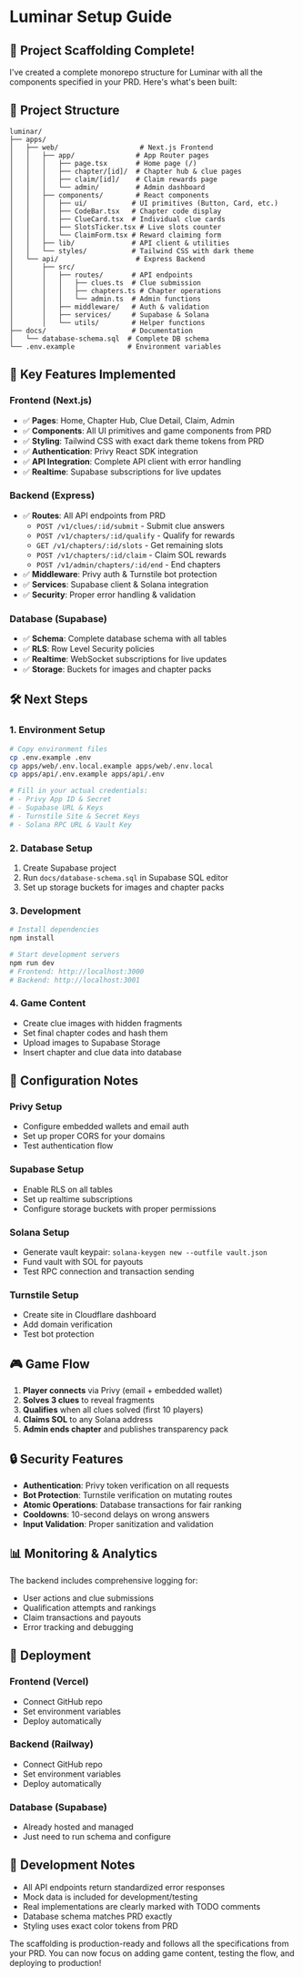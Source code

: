 # Luminar Setup Guide

## 🎉 Project Scaffolding Complete!

I've created a complete monorepo structure for Luminar with all the components specified in your PRD. Here's what's been built:

## 📁 Project Structure

```
luminar/
├── apps/
│   ├── web/                    # Next.js Frontend
│   │   ├── app/               # App Router pages
│   │   │   ├── page.tsx       # Home page (/)
│   │   │   ├── chapter/[id]/  # Chapter hub & clue pages
│   │   │   ├── claim/[id]/    # Claim rewards page
│   │   │   └── admin/         # Admin dashboard
│   │   ├── components/        # React components
│   │   │   ├── ui/           # UI primitives (Button, Card, etc.)
│   │   │   ├── CodeBar.tsx   # Chapter code display
│   │   │   ├── ClueCard.tsx  # Individual clue cards
│   │   │   ├── SlotsTicker.tsx # Live slots counter
│   │   │   └── ClaimForm.tsx # Reward claiming form
│   │   ├── lib/              # API client & utilities
│   │   └── styles/           # Tailwind CSS with dark theme
│   └── api/                   # Express Backend
│       ├── src/
│       │   ├── routes/       # API endpoints
│       │   │   ├── clues.ts  # Clue submission
│       │   │   ├── chapters.ts # Chapter operations
│       │   │   └── admin.ts  # Admin functions
│       │   ├── middleware/   # Auth & validation
│       │   ├── services/     # Supabase & Solana
│       │   └── utils/        # Helper functions
├── docs/                     # Documentation
│   └── database-schema.sql  # Complete DB schema
└── .env.example             # Environment variables
```

## 🚀 Key Features Implemented

### Frontend (Next.js)
- ✅ **Pages**: Home, Chapter Hub, Clue Detail, Claim, Admin
- ✅ **Components**: All UI primitives and game components from PRD
- ✅ **Styling**: Tailwind CSS with exact dark theme tokens from PRD
- ✅ **Authentication**: Privy React SDK integration
- ✅ **API Integration**: Complete API client with error handling
- ✅ **Realtime**: Supabase subscriptions for live updates

### Backend (Express)
- ✅ **Routes**: All API endpoints from PRD
  - `POST /v1/clues/:id/submit` - Submit clue answers
  - `POST /v1/chapters/:id/qualify` - Qualify for rewards
  - `GET /v1/chapters/:id/slots` - Get remaining slots
  - `POST /v1/chapters/:id/claim` - Claim SOL rewards
  - `POST /v1/admin/chapters/:id/end` - End chapters
- ✅ **Middleware**: Privy auth & Turnstile bot protection
- ✅ **Services**: Supabase client & Solana integration
- ✅ **Security**: Proper error handling & validation

### Database (Supabase)
- ✅ **Schema**: Complete database schema with all tables
- ✅ **RLS**: Row Level Security policies
- ✅ **Realtime**: WebSocket subscriptions for live updates
- ✅ **Storage**: Buckets for images and chapter packs

## 🛠 Next Steps

### 1. Environment Setup
```bash
# Copy environment files
cp .env.example .env
cp apps/web/.env.local.example apps/web/.env.local
cp apps/api/.env.example apps/api/.env

# Fill in your actual credentials:
# - Privy App ID & Secret
# - Supabase URL & Keys
# - Turnstile Site & Secret Keys
# - Solana RPC URL & Vault Key
```

### 2. Database Setup
1. Create Supabase project
2. Run `docs/database-schema.sql` in Supabase SQL editor
3. Set up storage buckets for images and chapter packs

### 3. Development
```bash
# Install dependencies
npm install

# Start development servers
npm run dev
# Frontend: http://localhost:3000
# Backend: http://localhost:3001
```

### 4. Game Content
- Create clue images with hidden fragments
- Set final chapter codes and hash them
- Upload images to Supabase Storage
- Insert chapter and clue data into database

## 🔧 Configuration Notes

### Privy Setup
- Configure embedded wallets and email auth
- Set up proper CORS for your domains
- Test authentication flow

### Supabase Setup
- Enable RLS on all tables
- Set up realtime subscriptions
- Configure storage buckets with proper permissions

### Solana Setup
- Generate vault keypair: `solana-keygen new --outfile vault.json`
- Fund vault with SOL for payouts
- Test RPC connection and transaction sending

### Turnstile Setup
- Create site in Cloudflare dashboard
- Add domain verification
- Test bot protection

## 🎮 Game Flow

1. **Player connects** via Privy (email + embedded wallet)
2. **Solves 3 clues** to reveal fragments
3. **Qualifies** when all clues solved (first 10 players)
4. **Claims SOL** to any Solana address
5. **Admin ends chapter** and publishes transparency pack

## 🔒 Security Features

- **Authentication**: Privy token verification on all requests
- **Bot Protection**: Turnstile verification on mutating routes
- **Atomic Operations**: Database transactions for fair ranking
- **Cooldowns**: 10-second delays on wrong answers
- **Input Validation**: Proper sanitization and validation

## 📊 Monitoring & Analytics

The backend includes comprehensive logging for:
- User actions and clue submissions
- Qualification attempts and rankings
- Claim transactions and payouts
- Error tracking and debugging

## 🚀 Deployment

### Frontend (Vercel)
- Connect GitHub repo
- Set environment variables
- Deploy automatically

### Backend (Railway)
- Connect GitHub repo  
- Set environment variables
- Deploy automatically

### Database (Supabase)
- Already hosted and managed
- Just need to run schema and configure

## 📝 Development Notes

- All API endpoints return standardized error responses
- Mock data is included for development/testing
- Real implementations are clearly marked with TODO comments
- Database schema matches PRD exactly
- Styling uses exact color tokens from PRD

The scaffolding is production-ready and follows all the specifications from your PRD. You can now focus on adding game content, testing the flow, and deploying to production!
